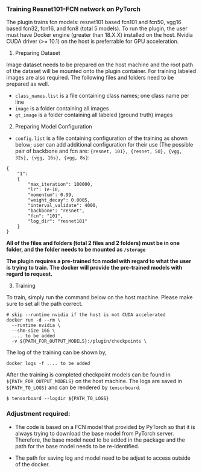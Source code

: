 ### Training Resnet101-FCN network on PyTorch
The plugin trains fcn models: resnet101 based fcn101 and fcn50, vgg16 based fcn32, fcn16, and fcn8 (total 5 models). To run the plugin, the user must have Docker engine (greater than 18.X.X) installed on the host. Nvidia CUDA driver (>= 10.1) on the host is preferrable for GPU acceleration.

1) Preparing Dataset

Image dataset needs to be prepared on the host machine and the root path of the dataset will be mounted onto the plugin container. For training labeled images are also required. The following files and folders need to be prepared as well.

- `class_names.list` is a file containing class names; one class name per line
- `image` is a folder containing all images
- `gt_image` is a folder containing all labeled (ground truth) images


2) Preparing Model Configuration

- `config.list` is a file containing configuration of the training as shown below; user can add additional configuration for their use (The possible pair of backbone and fcn are: `{resnet, 101}, {resnet, 50}, {vgg, 32s}, {vgg, 16s}, {vgg, 8s}`:
```
{
    "1": 
    {
        "max_iteration": 100000, 
        "lr": 1e-10, 
        "momentum": 0.99, 
        "weight_decay": 0.0005, 
        "interval_validate": 4000,
        "backbone": "resnet",
        "fcn": "101",
        "log_dir": "resnet101"
    }
}
```

**All of the files and folders (total 2 files and 2 folders) must be in one folder, and the folder needs to be mounted as `/storage`**


**The plugin requires a pre-trained fcn model with regard to what the user is trying to train. The docker will provide the pre-trained models with regard to request.**

3) Training

To train, simply run the command below on the host machine. Please make sure to set all the path correct.


```
# skip --runtime nvidia if the host is not CUDA accelerated
docker run -d --rm \
  --runtime nvidia \
  --shm-size 16G \
  .... to be added
  -v ${PATH_FOR_OUTPUT_MODELS}:/plugin/checkpoints \
```

The log of the training can be shown by,

```
docker logs -f .... to be added
```

After the training is completed checkpoint models can be found in `${PATH_FOR_OUTPUT_MODELS}` on the host machine. The logs are saved in `${PATH_TO_LOGS}` and can be rendered by `tensorboard`.

```
$ tensorboard --logdir ${PATH_TO_LOGS}
```

### Adjustment required:

- The code is based on a FCN model that provided by PyTorch so that it is always trying to download the base model from PyTorch server. Therefore, the base model need to be added in the package and the path for the base model needs to be re-identified.

- The path for saving log and model need to be adjust to access outside of the docker.
